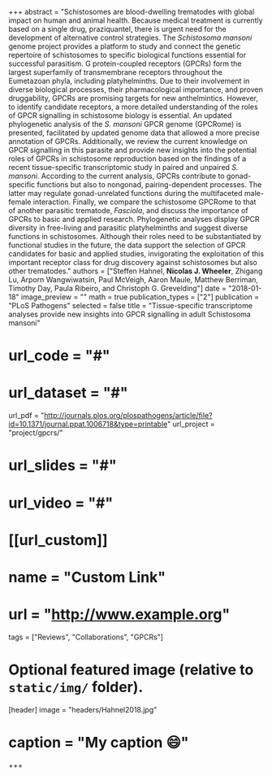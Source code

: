 +++
abstract = "Schistosomes are blood-dwelling trematodes with global impact on human and animal health. Because medical treatment is currently based on a single drug, praziquantel, there is urgent need for the development of alternative control strategies. The *Schistosoma mansoni* genome project provides a platform to study and connect the genetic repertoire of schistosomes to specific biological functions essential for successful parasitism. G protein-coupled receptors (GPCRs) form the largest superfamily of transmembrane receptors throughout the Eumetazoan phyla, including platyhelminths. Due to their involvement in diverse biological processes, their pharmacological importance, and proven druggability, GPCRs are promising targets for new anthelmintics. However, to identify candidate receptors, a more detailed understanding of the roles of GPCR signalling in schistosome biology is essential. An updated phylogenetic analysis of the *S. mansoni* GPCR genome (GPCRome) is presented, facilitated by updated genome data that allowed a more precise annotation of GPCRs. Additionally, we review the current knowledge on GPCR signalling in this parasite and provide new insights into the potential roles of GPCRs in schistosome reproduction based on the findings of a recent tissue-specific transcriptomic study in paired and unpaired *S. mansoni*. According to the current analysis, GPCRs contribute to gonad-specific functions but also to nongonad, pairing-dependent processes. The latter may regulate gonad-unrelated functions during the multifaceted male-female interaction. Finally, we compare the schistosome GPCRome to that of another parasitic trematode, *Fasciola*, and discuss the importance of GPCRs to basic and applied research. Phylogenetic analyses display GPCR diversity in free-living and parasitic platyhelminths and suggest diverse functions in schistosomes. Although their roles need to be substantiated by functional studies in the future, the data support the selection of GPCR candidates for basic and applied studies, invigorating the exploitation of this important receptor class for drug discovery against schistosomes but also other trematodes."
authors = ["Steffen Hahnel, **Nicolas J. Wheeler**, Zhigang Lu, Arporn Wangwiwatsin, Paul McVeigh, Aaron Maule, Matthew Berriman, Timothy Day, Paula Ribeiro, and Christoph G. Grevelding"]
date = "2018-01-18"
image_preview = ""
math = true
publication_types = ["2"]
publication = "PLoS Pathogens"
selected = false
title = "Tissue-specific transcriptome analyses provide new insights into GPCR signalling in adult Schistosoma mansoni"
# url_code = "#"
# url_dataset = "#"
url_pdf = "http://journals.plos.org/plospathogens/article/file?id=10.1371/journal.ppat.1006718&type=printable"
url_project = "project/gpcrs/"
# url_slides = "#"
# url_video = "#"

# [[url_custom]]
# name = "Custom Link"
# url = "http://www.example.org"

tags = ["Reviews", "Collaborations", "GPCRs"]

# Optional featured image (relative to `static/img/` folder).
[header]
image = "headers/Hahnel2018.jpg"
# caption = "My caption :smile:"

+++
